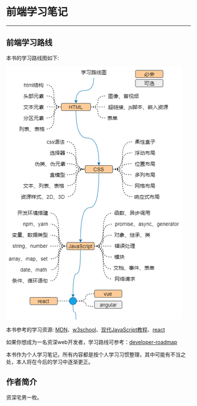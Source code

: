 # 前端学习笔记
---

## 前端学习路线

本书的学习路线图如下:

![Fig0 Roadmap](assets/web-roadmap.png)

本书参考的学习资源: [MDN](https://developer.mozilla.org/)、[w3school](https://www.w3school.com.cn/index.html)、[现代JavaScript教程](https://zh.javascript.info/)、[react](https://reactjs.org/)

如果你想成为一名资深web开发者，学习路线可参考：[developer-roadmap](https://github.com/kamranahmedse/developer-roadmap.git)

本书作为个人学习笔记，所有内容都是按个人学习习惯整理，其中可能有不当之处，本人将在今后的学习中逐渐更正。

## 作者简介

资深宅男一枚。
